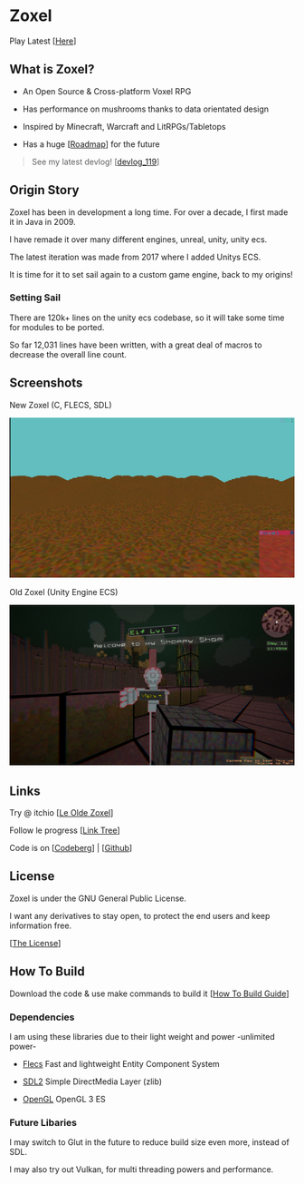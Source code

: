 # Zoxel

Play Latest [[Here](https://deus369.github.io/zoxel/web/)]

## What is Zoxel?

- An Open Source & Cross-platform Voxel RPG

- Has performance on mushrooms thanks to data orientated design

- Inspired by Minecraft, Warcraft and LitRPGs/Tabletops

- Has a huge [[Roadmap](documents/todos/todo-main.md)] for the future

> See my latest devlog! [[devlog_119](https://www.youtube.com/watch?v=Yb5DiXVt1k0.mp4)]

## Origin Story

Zoxel has been in development a long time. For over a decade, I first made it in Java in 2009.

I have remade it over many different engines, unreal, unity, unity ecs.

The latest iteration was made from 2017 where I added Unitys ECS.

It is time for it to set sail again to a custom game engine, back to my origins!

### Setting Sail

There are 120k+ lines on the unity ecs codebase, so it will take some time for modules to be ported.

So far 12,031 lines have been written, with a great deal of macros to decrease the overall line count.

## Screenshots

New Zoxel (C, FLECS, SDL)

![Le New Zoxel](/documents/screenshots/screen-2022-11-25-18-41-36.jpg?raw=false "Le New Zoxel")

Old Zoxel (Unity Engine ECS)

![Le Old Zoxel](/documents/screenshots/KEyHna.png?raw=false "Le Old Zoxel")

## Links

Try @ itchio [[Le Olde Zoxel](https://deus0.itch.io/zoxel)]

Follow le progress [[Link Tree](https://linktr.ee/lorddeus)]

Code is on [[Codeberg](https://codeberg.org/deus/zoxel)] | [[Github](https://github.com/deus369/zoxel)]

## License

Zoxel is under the GNU General Public License.

I want any derivatives to stay open, to protect the end users and keep information free.

[[The License](license)]

## How To Build

Download the code & use make commands to build it [[How To Build Guide](documents/howtos/howto-build.md)]

### Dependencies

I am using these libraries due to their light weight and power -unlimited power-

- [Flecs](https://github.com/SanderMertens/flecs) Fast and lightweight Entity Component System

- [SDL2](https://www.libsdl.org/index.php) Simple DirectMedia Layer (zlib)

- [OpenGL](https://www.khronos.org/opengles/) OpenGL 3 ES

### Future Libaries

I may switch to Glut in the future to reduce build size even more, instead of SDL.

I may also try out Vulkan, for multi threading powers and performance.
